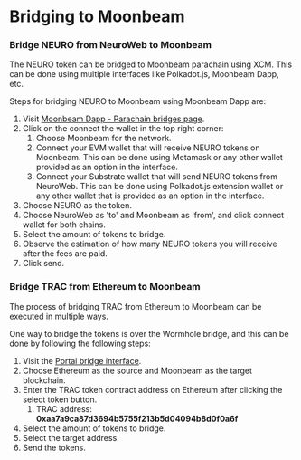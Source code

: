 # Bridging to Moonbeam

### Bridge NEURO from NeuroWeb to Moonbeam

The NEURO token can be bridged to Moonbeam parachain using XCM. This can be done using multiple interfaces like Polkadot.js, Moonbeam Dapp, etc.

Steps for bridging NEURO to Moonbeam using Moonbeam Dapp are:

1. Visit [Moonbeam Dapp - Parachain bridges page](https://apps.moonbeam.network/moonbeam/xcm).
2. Click on the connect the wallet in the top right corner:
   1. Choose Moonbeam for the network.
   2. Connect your EVM wallet that will receive NEURO tokens on Moonbeam. This can be done using Metamask or any other wallet provided as an option in the interface.
   3. Connect your Substrate wallet that will send NEURO tokens from NeuroWeb. This can be done using Polkadot.js extension wallet or any other wallet that is provided as an option in the interface.
3. Choose NEURO as the token.
4. Choose NeuroWeb as 'to' and Moonbeam as 'from', and click connect wallet for both chains.
5. Select the amount of tokens to bridge.&#x20;
6. Observe the estimation of how many NEURO tokens you will receive after the fees are paid.
7. Click send.

### Bridge TRAC from Ethereum to Moonbeam

The process of bridging TRAC from Ethereum to Moonbeam can be executed in multiple ways.&#x20;

One way to bridge the tokens is over the Wormhole bridge, and this can be done by following the following steps:

1. Visit the [Portal bridge interface](https://www.portalbridge.com/).
2. Choose Ethereum as the source and Moonbeam as the target blockchain.
3. Enter the TRAC token contract address on Ethereum after clicking the select token button.
   1. TRAC address: **0xaa7a9ca87d3694b5755f213b5d04094b8d0f0a6f**
4. Select the amount of tokens to bridge.
5. Select the target address.
6. Send the tokens.
